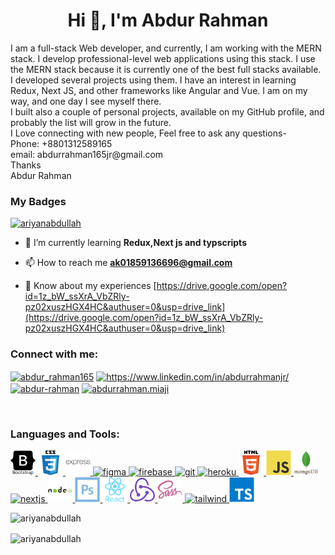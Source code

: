 <h1 align="center">Hi 👋, I'm Abdur Rahman</h1>
<p align="left">I am a full-stack Web developer, and currently, I am working with the MERN stack. I develop professional-level web applications using this stack. I use the MERN stack because it is currently one of the best full stacks available.</br>
I developed several projects using them. I have an interest in learning Redux, Next JS, and other frameworks like Angular and Vue. I am on my way, and one day I see myself there.
</br>
I built also a couple of personal projects, available on my GitHub profile, and probably the list will grow in the future.</br>
I Love connecting with new people, Feel free to ask any questions-</br>
Phone: +8801312589165</br>
email: abdurrahman165jr@gmail.com</br>
Thanks</br>
Abdur Rahman</p>

<p align="left"> <h3 align="left" style="color:" >My Badges</h3> <a href="https://github.com/ryo-ma/github-profile-trophy"><img src="https://github-profile-trophy.vercel.app/?username=ariyanabdullah" alt="ariyanabdullah" /></a> </p>

- 🌱 I’m currently learning **Redux,Next js and typscripts**

- 📫 How to reach me **ak01859136696@gmail.com**

- 📄 Know about my experiences [https://drive.google.com/open?id=1z_bW_ssXrA_VbZRly-pz02xuszHGX4HC&authuser=0&usp=drive_link](https://drive.google.com/open?id=1z_bW_ssXrA_VbZRly-pz02xuszHGX4HC&authuser=0&usp=drive_link)

<h3 align="left">Connect with me:</h3>
<p align="left">
<a href="https://twitter.com/abdur_rahman165" target="blank"><img align="center" src="https://raw.githubusercontent.com/rahuldkjain/github-profile-readme-generator/master/src/images/icons/Social/twitter.svg" alt="abdur_rahman165" height="30" width="40" /></a>
<a href="https://linkedin.com/in/https://www.linkedin.com/in/abdurrahmanjr/" target="blank"><img align="center" src="https://raw.githubusercontent.com/rahuldkjain/github-profile-readme-generator/master/src/images/icons/Social/linked-in-alt.svg" alt="https://www.linkedin.com/in/abdurrahmanjr/" height="30" width="40" /></a>
<a href="https://stackoverflow.com/users/abdur-rahman" target="blank"><img align="center" src="https://raw.githubusercontent.com/rahuldkjain/github-profile-readme-generator/master/src/images/icons/Social/stack-overflow.svg" alt="abdur-rahman" height="30" width="40" /></a>
<a href="https://fb.com/abdurrahman.miaji" target="blank"><img align="center" src="https://raw.githubusercontent.com/rahuldkjain/github-profile-readme-generator/master/src/images/icons/Social/facebook.svg" alt="abdurrahman.miaji" height="30" width="40" /></a>
</p> <br/>
<h3 align="left">Languages and Tools:</h3>
<p align="left"> <a href="https://getbootstrap.com" target="_blank" rel="noreferrer"> <img src="https://raw.githubusercontent.com/devicons/devicon/master/icons/bootstrap/bootstrap-plain-wordmark.svg" alt="bootstrap" width="40" height="40"/> </a> <a href="https://www.w3schools.com/css/" target="_blank" rel="noreferrer"> <img src="https://raw.githubusercontent.com/devicons/devicon/master/icons/css3/css3-original-wordmark.svg" alt="css3" width="40" height="40"/> </a> <a href="https://expressjs.com" target="_blank" rel="noreferrer"> <img src="https://raw.githubusercontent.com/devicons/devicon/master/icons/express/express-original-wordmark.svg" alt="express" width="40" height="40"/> </a> <a href="https://www.figma.com/" target="_blank" rel="noreferrer"> <img src="https://www.vectorlogo.zone/logos/figma/figma-icon.svg" alt="figma" width="40" height="40"/> </a> <a href="https://firebase.google.com/" target="_blank" rel="noreferrer"> <img src="https://www.vectorlogo.zone/logos/firebase/firebase-icon.svg" alt="firebase" width="40" height="40"/> </a> <a href="https://git-scm.com/" target="_blank" rel="noreferrer"> <img src="https://www.vectorlogo.zone/logos/git-scm/git-scm-icon.svg" alt="git" width="40" height="40"/> </a> <a href="https://heroku.com" target="_blank" rel="noreferrer"> <img src="https://www.vectorlogo.zone/logos/heroku/heroku-icon.svg" alt="heroku" width="40" height="40"/> </a> <a href="https://www.w3.org/html/" target="_blank" rel="noreferrer"> <img src="https://raw.githubusercontent.com/devicons/devicon/master/icons/html5/html5-original-wordmark.svg" alt="html5" width="40" height="40"/> </a> <a href="https://developer.mozilla.org/en-US/docs/Web/JavaScript" target="_blank" rel="noreferrer"> <img src="https://raw.githubusercontent.com/devicons/devicon/master/icons/javascript/javascript-original.svg" alt="javascript" width="40" height="40"/> </a> <a href="https://www.mongodb.com/" target="_blank" rel="noreferrer"> <img src="https://raw.githubusercontent.com/devicons/devicon/master/icons/mongodb/mongodb-original-wordmark.svg" alt="mongodb" width="40" height="40"/> </a> <a href="https://nextjs.org/" target="_blank" rel="noreferrer"> <img src="https://cdn.worldvectorlogo.com/logos/nextjs-2.svg" alt="nextjs" width="40" height="40"/> </a> <a href="https://nodejs.org" target="_blank" rel="noreferrer"> <img src="https://raw.githubusercontent.com/devicons/devicon/master/icons/nodejs/nodejs-original-wordmark.svg" alt="nodejs" width="40" height="40"/> </a> <a href="https://www.photoshop.com/en" target="_blank" rel="noreferrer"> <img src="https://raw.githubusercontent.com/devicons/devicon/master/icons/photoshop/photoshop-line.svg" alt="photoshop" width="40" height="40"/> </a> <a href="https://reactjs.org/" target="_blank" rel="noreferrer"> <img src="https://raw.githubusercontent.com/devicons/devicon/master/icons/react/react-original-wordmark.svg" alt="react" width="40" height="40"/> </a> <a href="https://redux.js.org" target="_blank" rel="noreferrer"> <img src="https://raw.githubusercontent.com/devicons/devicon/master/icons/redux/redux-original.svg" alt="redux" width="40" height="40"/> </a> <a href="https://sass-lang.com" target="_blank" rel="noreferrer"> <img src="https://raw.githubusercontent.com/devicons/devicon/master/icons/sass/sass-original.svg" alt="sass" width="40" height="40"/> </a> <a href="https://tailwindcss.com/" target="_blank" rel="noreferrer"> <img src="https://www.vectorlogo.zone/logos/tailwindcss/tailwindcss-icon.svg" alt="tailwind" width="40" height="40"/> </a> <a href="https://www.typescriptlang.org/" target="_blank" rel="noreferrer"> <img src="https://raw.githubusercontent.com/devicons/devicon/master/icons/typescript/typescript-original.svg" alt="typescript" width="40" height="40"/> </a> </p>



<p>&nbsp;<img align="left" src="https://github-readme-stats.vercel.app/api?username=ariyanabdullah&show_icons=true&locale=en" alt="ariyanabdullah" /></p>
<p><img align="center" src="https://github-readme-stats.vercel.app/api/top-langs?username=ariyanabdullah&show_icons=true&locale=en&layout=compact" alt="ariyanabdullah" /></p>


